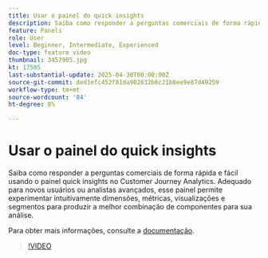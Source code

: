 ```yaml
---
title: Usar o painel do quick insights
description: Saiba como responder a perguntas comerciais de forma rápida e fácil usando o painel quick insights no Customer Journey Analytics.
feature: Panels
role: User
level: Beginner, Intermediate, Experienced
doc-type: feature video
thumbnail: 3457905.jpg
kt: 17505
last-substantial-update: 2025-04-30T00:00:00Z
source-git-commit: ded1efc452f81da902632b6c21b8ee9e87d49259
workflow-type: tm+mt
source-wordcount: '84'
ht-degree: 8%

---
```



# Usar o painel do quick insights

Saiba como responder a perguntas comerciais de forma rápida e fácil usando o painel quick insights no Customer Journey Analytics. Adequado para novos usuários ou analistas avançados, esse painel permite experimentar intuitivamente dimensões, métricas, visualizações e segmentos para produzir a melhor combinação de componentes para sua análise.

Para obter mais informações, consulte a [documentação](https://experienceleague.adobe.com/en/docs/analytics-platform/using/cja-workspace/panels/quickinsight).

>[!VIDEO](https://video.tv.adobe.com/v/3457905/?learn=on)
